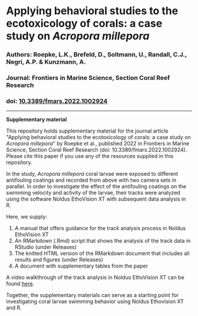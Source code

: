 # Applying behavioral studies to the ecotoxicology of corals: a case study on *Acropora millepora*

### Authors: Roepke, L.K., Brefeld, D., Soltmann, U., Randall, C.J., Negri, A.P. & Kunzmann, A.

### Journal: Frontiers in Marine Science, Section Coral Reef Research

### doi: [10.3389/fmars.2022.1002924](https://www.frontiersin.org/articles/10.3389/fmars.2022.1002924/abstract)

---

**Supplementary material**   

This repository holds supplementary material for the journal article "Applying behavioral studies to the ecotoxicology of corals: a case study on *Acropora millepora*" by Roepke et al., published 2022 in Frontiers in Marine Science, Section Coral Reef Research (doi: 10.3389/fmars.2022.1002924). Please cite this paper if you use any of the resources supplied in this repository. 

In the study, *Acropora millepora* coral larvae were exposed to different antifouling coatings and recorded from above with two camera sets in parallel. 
In order to investigate the effect of the antifouling coatings on the swimming velocity and activity of the larvae, their tracks were analyzed using the software Noldus EthoVision XT with subsequent data analysis in R.  

Here, we supply: 
  1. A manual that offers guidance for the track analysis process in Noldus EthoVision XT  
  2. An RMarkdown (.Rmd) script that shows the analysis of the track data in RStudio (under Releases)   
  3. The knitted HTML version of the RMarkdown document that includes all results and figures (under Releases)  
  4. A document with supplementary tables from the paper  
  
A video walkthrough of the track analysis in Noldus EthoVision XT can be found [here](https://youtu.be/iKllYHpvXjk). 
  
Together, the supplementary materials can serve as a starting point for investigating coral larvae swimming behavior using Noldus Ethovision XT and R.
